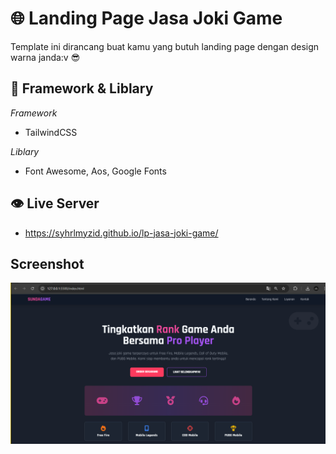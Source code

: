 # 🌐 Landing Page Jasa Joki Game
Template ini dirancang buat kamu yang butuh landing page dengan design warna janda:v 😎

## 🔧 Framework & Liblary
*Framework*
- TailwindCSS

*Liblary*
- Font Awesome, Aos, Google Fonts
  
## 👁️ Live Server
- https://syhrlmyzid.github.io/lp-jasa-joki-game/

## Screenshot
![Screenshot](screenshot.PNG)

